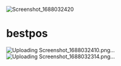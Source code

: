 ![Screenshot_1688032420](https://github.com/sahilr005/theBestPos/assets/76276129/081fec46-0cff-4f2b-b6f8-5c91c4171506)
# bestpos
![Uploading Screenshot_1688032410.png…]()
![Uploading Screenshot_1688032314.png…]()
